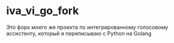 # iva_vi_go_fork

Это форк моего же проекта по интегрированному голосовому ассистенту, который я переписываю с Python на Golang